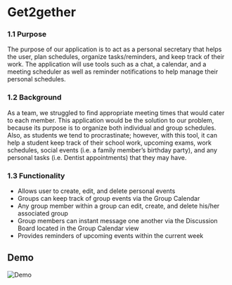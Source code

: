 # Get2gether

### 1.1 Purpose

The purpose of our application is to act as a personal secretary that helps the user, plan schedules, organize tasks/reminders, and keep track of their work. The application will use tools such as a chat, a calendar, and a meeting scheduler as well as reminder notifications to help manage their personal schedules. 

### 1.2 Background

As a team, we struggled to find appropriate meeting times that would cater to each member. This application would be the solution to our problem, because its purpose is to organize both individual and group schedules. Also, as students we tend to procrastinate; however, with this tool, it can help a student keep track of their school work, upcoming exams, work schedules, social  events (i.e. a family member’s birthday party), and any personal tasks (i.e. Dentist appointments) that they may have.
  
 
### 1.3 Functionality

+ Allows user to create, edit, and delete personal events
+ Groups can keep track of group events via the Group Calendar
+ Any group member within a group can edit, create, and delete his/her associated group
+ Group members can instant message one another via the Discussion Board located in the Group Calendar view
+ Provides reminders of upcoming events within the current week

## Demo

![Demo](https://user-images.githubusercontent.com/11904444/37310209-7234121e-2600-11e8-879e-b064a03921ea.gif)
